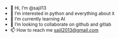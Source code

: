 - 👋 Hi, I’m @sajil13
- 👀 I’m interested in python and everything about it
- 🌱 I’m currently learning AI
- 💞️ I’m looking to collaborate on github and gitlab
- 📫 How to reach me sajil2013@gmail.com

<!---
sajil13/sajil13 is a ✨ special ✨ repository because its `README.md` (this file) appears on your GitHub profile.
You can click the Preview link to take a look at your changes.
--->
